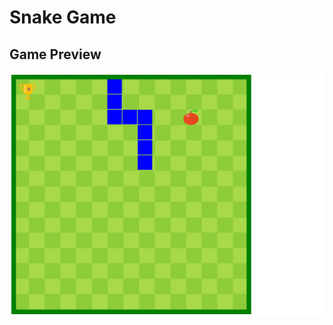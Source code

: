 # Snake Game



## Game Preview

<p align="center">
  <img src="initial_preview.png" width="700" alt="accessibility text">
</p>

